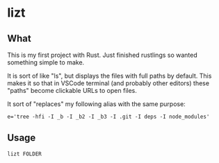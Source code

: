 lizt
====

What
----

This is my first project with Rust. Just finished rustlings so wanted something simple to make.

It is sort of like "ls", but displays the files with full paths by default. This makes it so that in VSCode terminal (and probably other editors) these "paths" become clickable URLs to open files.

It sort of "replaces" my following alias with the same purpose:

```.aliases
e='tree -hfi -I _b -I _b2 -I _b3 -I .git -I deps -I node_modules'
```

Usage
-----

`lizt FOLDER`

